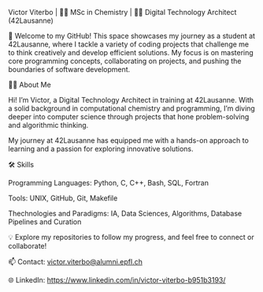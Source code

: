 Victor Viterbo | 👨‍🔬 MSc in Chemistry | 👨‍💻 Digital Technology Architect (42Lausanne)

🌟 Welcome to my GitHub! This space showcases my journey as a student at 42Lausanne, where I tackle a variety of coding projects that challenge me to think creatively and develop efficient solutions. My focus is on mastering core programming concepts, collaborating on projects, and pushing the boundaries of software development.

🧑‍🎓 About Me

Hi! I’m Victor, a Digital Technology Architect in training at 42Lausanne. With a solid background in computational chemistry and programming, I’m diving deeper into computer science through projects that hone problem-solving and algorithmic thinking.

My journey at 42Lausanne has equipped me with a hands-on approach to learning and a passion for exploring innovative solutions.

🛠️ Skills

Programming Languages: Python, C, C++, Bash, SQL, Fortran

Tools: UNIX, GitHub, Git, Makefile

Thechnologies and Paradigms: IA, Data Sciences, Algorithms, Database Pipelines and Curation

💡 Explore my repositories to follow my progress, and feel free to connect or collaborate!

📫 Contact: victor.viterbo@alumni.epfl.ch

🌐 LinkedIn: https://www.linkedin.com/in/victor-viterbo-b951b3193/
<!---
- 👋 Hi, I’m @victorviterbo
- 👀 I’m interested in ...
- 🌱 I’m currently learning ...
- 💞️ I’m looking to collaborate on ...
- 📫 How to reach me ...
- 😄 Pronouns: ...
- ⚡ Fun fact: ...
victorviterbo/victorviterbo is a ✨ special ✨ repository because its `README.md` (this file) appears on your GitHub profile.
You can click the Preview link to take a look at your changes.
--->
